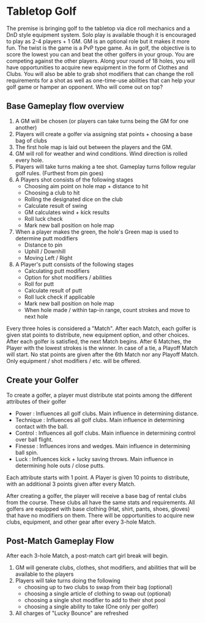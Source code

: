 # Tabletop Golf
The premise is bringing golf to the tabletop via dice roll mechanics and a DnD style equipment system. Solo play is available though it is encouraged to play as 2-4 players + 1 GM. GM is an optional role but it makes it more fun. The twist is the game is a PvP type game. As in golf, the objective is to score the lowest you can and beat the other golfers in your group. You are competing against the other players. Along your round of 18 holes, you will have opportunities to acquire new equipment in the form of Clothes and Clubs. You will also be able to grab shot modifiers that can change the roll requirements for a shot as well as one-time-use abilities that can help your golf game or hamper an opponent. Who will come out on top?

## Base Gameplay flow overview
1) A GM will be chosen (or players can take turns being the GM for one another)
2) Players will create a golfer via assigning stat points + choosing a base bag of clubs
3) The first hole map is laid out between the players and the GM.
4) GM will roll for weather and wind conditions. Wind direction is rolled every hole.
5) Players will take turns making a tee shot. Gameplay turns follow regular golf rules. (Furthest from pin goes)
6) A Players shot consists of the following stages
   - Choosing aim point on hole map + distance to hit
   - Choosing a club to hit
   - Rolling the designated dice on the club
   - Calculate result of swing
   - GM calculates wind + kick results
   - Roll luck check
   - Mark new ball position on hole map
7) When a player makes the green, the hole's Green map is used to determine putt modifiers
   - Distance to pin
   - Uphill / Downhill
   - Moving Left / Right
8) A Player's putt consists of the following stages
   - Calculating putt modifiers
   - Option for shot modifiers / abilities
   - Roll for putt
   - Calculate result of putt
   - Roll luck check if applicable
   - Mark new ball position on hole map
   - When hole made / within tap-in range, count strokes and move to next hole

Every three holes is considered a "Match". After each Match, each golfer is given stat points to distribute, new equipment option, and other choices. After each golfer is satisfied, the next Match begins. After 6 Matches, the Player with the lowest strokes is the winner. In case of a tie, a Playoff Match will start. No stat points are given after the 6th Match nor any Playoff Match. Only equipment / shot modifiers / etc. will be offered.

## Create your Golfer
To create a golfer, a player must distribute stat points among the different attributes of their golfer
 - Power : Influences all golf clubs. Main influence in determining distance.
 - Technique : Influences all golf clubs. Main influence in determining contact with the ball.
 - Control : Influences all golf clubs. Main influence in determining control over ball flight.
 - Finesse : Influences irons and wedges. Main influence in determining ball spin.
 - Luck : Influences kick + lucky saving throws. Main influence in determining hole outs / close putts.

Each attribute starts with 1 point. A Player is given 10 points to distribute, with an additional 3 points given after every Match.

After creating a golfer, the player will receive a base bag of rental clubs from the course. These clubs all have the same stats and requirements. All golfers are equipped with base clothing (Hat, shirt, pants, shoes, gloves) that have no modifiers on them. There will be opportunities to acquire new clubs, equipment, and other gear after every 3-hole Match.

## Post-Match Gameplay Flow
After each 3-hole Match, a post-match cart girl break will begin. 
1) GM will generate clubs, clothes, shot modifiers, and abilities that will be available to the players
2) Players will take turns doing the following
   - choosing up to two clubs to swap from their bag (optional)
   - choosing a single article of clothing to swap out (optional)
   - choosing a single shot modifier to add to their shot pool
   - choosing a single ability to take (One only per golfer)
3) All charges of "Lucky Bounce" are refreshed






